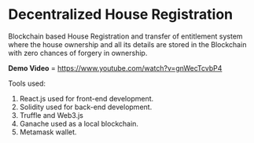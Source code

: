 # Decentralized House Registration

Blockchain based House Registration and transfer of entitlement system where the house ownership and all its details are stored in the Blockchain with zero chances of forgery in ownership.

**Demo Video** =
https://www.youtube.com/watch?v=gnWecTcvbP4

Tools used:
1. React.js used for front-end development.
2. Solidity used for back-end development.
3. Truffle and Web3.js
4. Ganache used as a local blockchain.
5. Metamask wallet.

